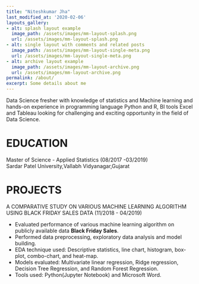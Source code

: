 ```yaml
---
title: "Niteshkumar Jha"
last_modified_at: '2020-02-06'
layouts_gallery:
- alt: splash layout example
  image_path: /assets/images/mm-layout-splash.png
  url: /assets/images/mm-layout-splash.png
- alt: single layout with comments and related posts
  image_path: /assets/images/mm-layout-single-meta.png
  url: /assets/images/mm-layout-single-meta.png
- alt: archive layout example
  image_path: /assets/images/mm-layout-archive.png
  url: /assets/images/mm-layout-archive.png
permalink: /about/
excerpt: Some details about me
---
```


Data Science fresher with knowledge of statistics and Machine learning and hands-on experience in programming language Python and R, BI tools Excel and Tableau looking for challenging and exciting opportunity in the field of Data Science.

# EDUCATION
Master of Science - Applied Statistics (08/2017 -03/2019)<br>
Sardar Patel University,Vallabh Vidyanagar,Gujarat

# PROJECTS
A COMPARATIVE STUDY ON VARIOUS MACHINE LEARNING ALGORITHM USING BLACK FRIDAY SALES DATA (11/2018 - 04/2019) 

 - Evaluated performance of various machine learning algorithm on publicly available data **Black Friday Sales**. 
 - Performed data preprocessing, exploratory data analysis and model building. 
 - EDA technique used: Descriptive statistics, line chart, histogram, box-plot, combo-chart, and heat-map. 
 - Models evaluated: Multivariate linear regression, Ridge regression, Decision Tree Regression, and Random Forest Regression. 
 - Tools used: Python(Jupyter Notebook) and Microsoft Word.
